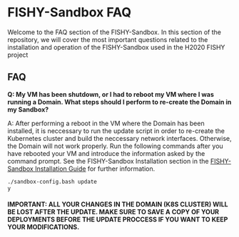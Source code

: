 # FISHY-Sandbox FAQ

Welcome to the FAQ section of the FISHY-Sandbox. In this section of the repository, we will cover the most important questions related to the installation and operation of the FISHY-Sandbox used in the H2020 FISHY project

## FAQ

__Q: My VM has been shutdown, or I had to reboot my VM where I was running a Domain. What steps should I perform to re-create the Domain in my Sandbox?__ 

A: After performing a reboot in the VM where the Domain has been installed, it is neccessary to run the update script in order to re-create the Kubernetes cluster  and build the neccessary network interfaces. Otherwise, the Domain will not work properly. Run the following commands after you have rebooted your VM and introduce the information asked by the command prompt. See the FISHY-Sandbox Installation section in the [FISHY-Sandbox Installation Guide](https://github.com/Networks-it-uc3m/FISHY-Sandbox-development/blob/main/Guides/README.md) for further information. 

```bash
./sandbox-config.bash update
y
```
#### IMPORTANT: ALL YOUR CHANGES IN THE DOMAIN (K8S CLUSTER) WILL BE LOST AFTER THE UPDATE. MAKE SURE TO SAVE A COPY OF YOUR DEPLOYMENTS BEFORE THE UPDATE PROCCESS IF YOU WANT TO KEEP YOUR MODIFICATIONS.
